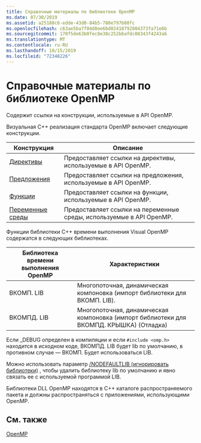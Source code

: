 ```yaml
---
title: Справочные материалы по библиотеке OpenMP
ms.date: 07/30/2019
ms.assetid: a25188c6-edde-43d0-84b5-780e797b08fc
ms.openlocfilehash: c63ae5ba7f04d8ee6bd02418792804373fa71e6b
ms.sourcegitcommit: 170f5de63b0fec8e38c252b6afdc08343f4243a6
ms.translationtype: MT
ms.contentlocale: ru-RU
ms.lasthandoff: 10/15/2019
ms.locfileid: "72348226"
---
```

# <a name="openmp-library-reference"></a>Справочные материалы по библиотеке OpenMP

Содержит ссылки на конструкции, используемые в API OpenMP.

Визуальная C++ реализация стандарта OpenMP включает следующие конструкции.

|Конструкция|Описание|
|---------------|-----------------|
|[Директивы](openmp-directives.md)|Предоставляет ссылки на директивы, используемые в API OpenMP.|
|[Предложения](openmp-clauses.md)|Предоставляет ссылки на предложения, используемые в API OpenMP.|
|[Функции](openmp-functions.md)|Предоставляет ссылки на функции, используемые в API OpenMP.|
|[Переменные среды](openmp-environment-variables.md)|Предоставляет ссылки на переменные среды, используемые в API OpenMP.|

Функции библиотеки C++ времени выполнения Visual OpenMP содержатся в следующих библиотеках.

|Библиотека времени выполнения OpenMP|Характеристики|
|------------------------------|---------------------|
|ВКОМП. LIB|Многопоточная, динамическая компоновка (импорт библиотеки для ВКОМП. LIB).|
|ВКОМПД. LIB|Многопоточная, динамическая компоновка (импорт библиотеки для ВКОМПД. КРЫШКА) (Отладка)|

Если _DEBUG определен в компиляции и если `#include <omp.h>` находится в исходном коде, ВКОМПД. LIB будет lib по умолчанию, в противном случае — ВКОМП. Будет использоваться LIB.

Можно использовать параметр [/NODEFAULTLIB (игнорировать библиотеки)](../../../build/reference/nodefaultlib-ignore-libraries.md) , чтобы удалить библиотеку lib по умолчанию и явно связать ее с используемой программой LIB.

Библиотеки DLL OpenMP находятся в C++ каталоге распространяемого пакета и должны распространяться с приложениями, использующими OpenMP.

## <a name="see-also"></a>См. также

[OpenMP](../../../parallel/openmp/openmp-in-visual-cpp.md)
